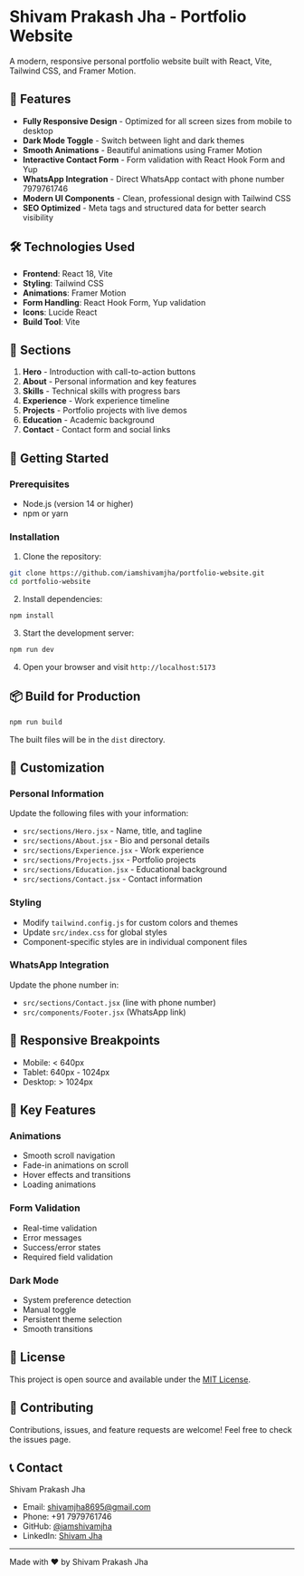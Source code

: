# Shivam Prakash Jha - Portfolio Website

A modern, responsive personal portfolio website built with React, Vite, Tailwind CSS, and Framer Motion.

## 🚀 Features

- **Fully Responsive Design** - Optimized for all screen sizes from mobile to desktop
- **Dark Mode Toggle** - Switch between light and dark themes
- **Smooth Animations** - Beautiful animations using Framer Motion
- **Interactive Contact Form** - Form validation with React Hook Form and Yup
- **WhatsApp Integration** - Direct WhatsApp contact with phone number 7979761746
- **Modern UI Components** - Clean, professional design with Tailwind CSS
- **SEO Optimized** - Meta tags and structured data for better search visibility

## 🛠️ Technologies Used

- **Frontend**: React 18, Vite
- **Styling**: Tailwind CSS
- **Animations**: Framer Motion
- **Form Handling**: React Hook Form, Yup validation
- **Icons**: Lucide React
- **Build Tool**: Vite

## 📱 Sections

1. **Hero** - Introduction with call-to-action buttons
2. **About** - Personal information and key features
3. **Skills** - Technical skills with progress bars
4. **Experience** - Work experience timeline
5. **Projects** - Portfolio projects with live demos
6. **Education** - Academic background
7. **Contact** - Contact form and social links

## 🚀 Getting Started

### Prerequisites

- Node.js (version 14 or higher)
- npm or yarn

### Installation

1. Clone the repository:
```bash
git clone https://github.com/iamshivamjha/portfolio-website.git
cd portfolio-website
```

2. Install dependencies:
```bash
npm install
```

3. Start the development server:
```bash
npm run dev
```

4. Open your browser and visit `http://localhost:5173`

## 📦 Build for Production

```bash
npm run build
```

The built files will be in the `dist` directory.

## 🎨 Customization

### Personal Information
Update the following files with your information:
- `src/sections/Hero.jsx` - Name, title, and tagline
- `src/sections/About.jsx` - Bio and personal details
- `src/sections/Experience.jsx` - Work experience
- `src/sections/Projects.jsx` - Portfolio projects
- `src/sections/Education.jsx` - Educational background
- `src/sections/Contact.jsx` - Contact information

### Styling
- Modify `tailwind.config.js` for custom colors and themes
- Update `src/index.css` for global styles
- Component-specific styles are in individual component files

### WhatsApp Integration
Update the phone number in:
- `src/sections/Contact.jsx` (line with phone number)
- `src/components/Footer.jsx` (WhatsApp link)

## 📱 Responsive Breakpoints

- Mobile: < 640px
- Tablet: 640px - 1024px
- Desktop: > 1024px

## 🌟 Key Features

### Animations
- Smooth scroll navigation
- Fade-in animations on scroll
- Hover effects and transitions
- Loading animations

### Form Validation
- Real-time validation
- Error messages
- Success/error states
- Required field validation

### Dark Mode
- System preference detection
- Manual toggle
- Persistent theme selection
- Smooth transitions

## 📄 License

This project is open source and available under the [MIT License](LICENSE).

## 🤝 Contributing

Contributions, issues, and feature requests are welcome! Feel free to check the issues page.

## 📞 Contact

Shivam Prakash Jha
- Email: shivamjha8695@gmail.com
- Phone: +91 7979761746
- GitHub: [@iamshivamjha](https://github.com/iamshivamjha)
- LinkedIn: [Shivam Jha](https://www.linkedin.com/in/shivam-prakash-jha-1a7b78156/)

---

Made with ❤️ by Shivam Prakash Jha
